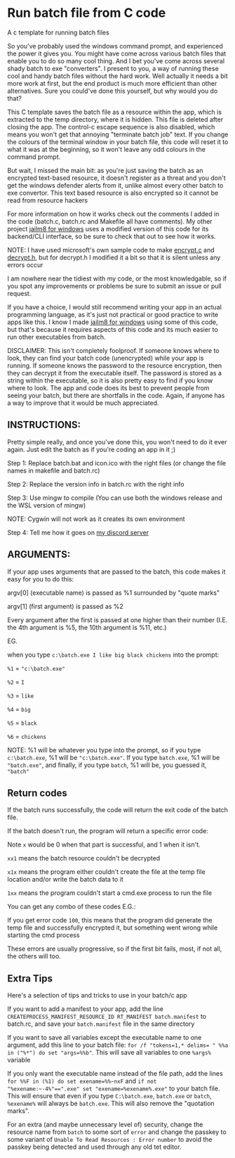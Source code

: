 # Run batch file from C code
A c template for running batch files

So you've probably used the windows command prompt, and experienced the power it gives you. You might have come across various batch files that enable you to do so many cool thing. And I bet you've come across several shady batch to exe "converters". I present to you, a way of running these cool and handy batch files without the hard work. Well actually it needs a bit more work at first, but the end product is much more efficient than other alternatives. Sure you could've done this yourself, but why would you do that?

This C template saves the batch file as a resource within the app, which is extracted to the temp directory, where it is hidden. This file is deleted after closing the app. The control-c escape sequence is also disabled, which means you won't get that annoying "terminate batch job" text. If you change the colours of the terminal window in your batch file, this code will reset it to what it was at the beginning, so it won't leave any odd colours in the command prompt.

But wait, I missed the main bit: as you're just saving the batch as an encrypted text-based resource, it doesn't register as a threat and you don't get the windows defender alerts from it, unlike almost every other batch to exe convertor. This text based resource is also encrypted so it cannot be read from resource hackers

For more information on how it works check out the comments I added in the code (batch.c, batch.rc and Makefile all have comments). My other project [jailm8 for windows](https://github.com/SarKaa/jailm8-windows) uses a modified version of this code for its backend/CLI interface, so be sure to check that out to see how it works.

NOTE: I have used microsoft's own sample code to make [encrypt.c](https://docs.microsoft.com/en-us/windows/win32/seccrypto/example-c-program-encrypting-a-file) and [decrypt.h](https://docs.microsoft.com/en-us/windows/win32/seccrypto/example-c-program-decrypting-a-file), but for decrypt.h I modified it a bit so that it is silent unless any errors occur

I am nowhere near the tidiest with my code, or the most knowledgable, so if you spot any improvements or problems be sure to submit an issue or pull request. 

If you have a choice, I would still recommend writing your app in an actual programming language, as it's just not practical or good practice to write apps like this. I know I made [jailm8 for windows](https://github.com/SarKaa/jailm8-windows) using some of this code, but that's because it requires aspects of this code and its much easier to run other executables from batch.

DISCLAIMER: This isn't completely foolproof. If someone knows where to look, they can find your batch code (unencrypted) while your app is running. If someone knows the password to the resource encryption, then they can decrypt it from the executable itself. The password is stored as a string within the executable, so it is also pretty easy to find if you know where to look. The app and code does its best to prevent people from seeing your batch, but there are shortfalls in the code. Again, if anyone has a way to improve that it would be much appreciated. 

## INSTRUCTIONS: 
Pretty simple really, and once you've done this, you won't need to do it ever again. Just edit the batch as if you're coding an app in it ;)

Step 1: Replace batch.bat and icon.ico with the right files (or change the file names in makefile and batch.rc)

Step 2: Replace the version info in batch.rc with the right info

Step 3: Use mingw to compile (You can use both the windows release and the WSL version of mingw)

NOTE: Cygwin will not work as it creates its own environment

Step 4: Tell me how it goes on [my discord server](https://discord.gg/VDUFB3gpeQ)


## ARGUMENTS:

If your app uses arguments that are passed to the batch, this code makes it easy for you to do this:

argv[0] (executable name) is passed as %1 surrounded  by "quote marks"

argv[1] (first argument) is passed as %2

Every argument after the first is passed at one higher than their number (I.E. the 4th argument is %5, the 10th argument is %11, etc.)


EG.

when you type ```c:\batch.exe I like big black chickens``` into the prompt:

```%1``` = ```"c:\batch.exe"```

```%2``` = ```I```

```%3``` = ```like```

```%4``` = ```big```

```%5``` = ```black```

```%6``` = ```chickens```

NOTE: %1 will be whatever you type into the prompt, so if you type ```c:\batch.exe```, %1 will be ```"c:\batch.exe"```. If you type ```batch.exe```, %1 will be ```"batch.exe"```, and finally, if you type ```batch```, %1 will be, you guessed it, ```"batch"```

## Return codes
If the batch runs successfully, the code will return the exit code of the batch file.

If the batch doesn't run, the program will return a specific error code:

Note ```x``` would be 0 when that part is successful, and 1 when it isn't.

```xx1``` means the batch resource couldn't be decrypted

```x1x``` means the program either couldn't create the file at the temp file location and/or write the batch data to it

```1xx``` means the program couldn't start a cmd.exe process to run the file

You can get any combo of these codes E.G.:

If you get error code ```100```, this means that the program did generate the temp file and successfully encrypted it, but something went wrong while starting the cmd process

These errors are usually progressive, so if the first bit fails, most, if not all, the others will too.
## Extra Tips
Here's a selection of tips and tricks to use in your batch/c app

If you want to add a manifest to your app, add the line ```CREATEPROCESS_MANIFEST_RESOURCE_ID RT_MANIFEST batch.manifest``` to batch.rc, and save your ```batch.manifest``` file in the same directory

If you want to save all variables except the executable name to one argument, add this line to your batch file: ```for /f "tokens=1,* delims= " %%a in ("%*") do set "args=%%b"```. This will save all variables to one ```%args%``` variable

If you only want the executable name instead of the file path, add the lines ```for %%F in (%1) do set exename=%%~nxF``` and ```if not "%exename:~-4%"==".exe" set "exename=%exename%.exe"``` to your batch file. This will ensure that even if you type ```C:\batch.exe```, ```batch.exe``` or ```batch```, ```%exename%``` will always be ```batch.exe```. This will also remove the "quotation marks".

For an extra (and maybe unnecessary level of) security, change the resource name from ```batch``` to some sort of ```error``` and change the passkey to some variant of ```Unable To Read Resources : Error number``` to avoid the passkey being detected and used through any old tet editor.
